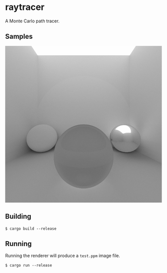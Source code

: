 raytracer
=========

A Monte Carlo path tracer.

Samples
-------

![Box demonstrating specular, diffuse, and refractive surfaces](images/box.png)

Building
--------

    $ cargo build --release

Running
-------

Running the renderer will produce a `test.ppm` image file.

    $ cargo run --release

